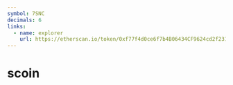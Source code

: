 ```yaml
---
symbol: 7SNC
decimals: 6
links:
  - name: explorer
    url: https://etherscan.io/token/0xf77f4d0ce6f7b4B06434CF9624cd2f23175691FD
---
```


# scoin
